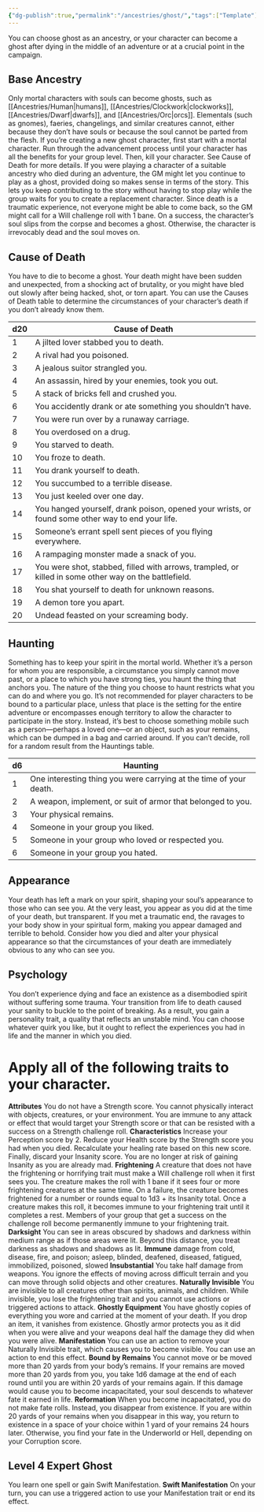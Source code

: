 ```yaml
---
{"dg-publish":true,"permalink":"/ancestries/ghost/","tags":["Template"]}
---
```


You can choose ghost as an ancestry, or your character can become a ghost after dying in the middle of an adventure or at a crucial point in the campaign.
## Base Ancestry
Only mortal characters with souls can become ghosts, such as [[Ancestries/Human\|humans]], [[Ancestries/Clockwork\|clockworks]], [[Ancestries/Dwarf\|dwarfs]], and [[Ancestries/Orc\|orcs]].
Elementals (such as gnomes), faeries, changelings, and similar creatures cannot, either because they don’t have souls or because the soul cannot be parted from the flesh.
If you’re creating a new ghost character, first start with a mortal character. Run through the advancement process until your character has all the benefits for your group level. Then, kill your character. See Cause of Death for more details.
If you were playing a character of a suitable ancestry who died during an adventure, the GM might let you continue to play as a ghost, provided doing so makes sense in terms of the story. This lets you keep contributing to the story without having to stop play while the group waits for you to create a replacement character. Since death is a traumatic experience, not everyone might be able to come back, so the GM might call for a Will challenge roll with 1 bane. On a success, the character’s soul slips from the corpse and becomes a ghost. Otherwise, the character is irrevocably dead and the soul moves on.
## Cause of Death
You have to die to become a ghost. Your death might have been sudden and unexpected, from a shocking act of brutality, or you might have bled out slowly after being hacked, shot, or torn apart. You can use the Causes of Death table to determine the circumstances of your character’s death if you don’t already know them.

|d20| Cause of Death|
| --- | ---|
|1 |A jilted lover stabbed you to death.|
|2 |A rival had you poisoned.|
|3 |A jealous suitor strangled you.|
|4 |An assassin, hired by your enemies, took you out.|
|5 |A stack of bricks fell and crushed you.|
|6| You accidently drank or ate something you shouldn’t have.|
|7 |You were run over by a runaway carriage.|
|8 |You overdosed on a drug.|
|9 |You starved to death.|
|10| You froze to death.|
|11 |You drank yourself to death.|
|12 |You succumbed to a terrible disease.|
|13 |You just keeled over one day.|
|14 |You hanged yourself, drank poison, opened your wrists, or found some other way to end your life.|
|15 |Someone’s errant spell sent pieces of you flying everywhere.|
|16 |A rampaging monster made a snack of you.|
|17 |You were shot, stabbed, filled with arrows, trampled, or killed in some other way on the battlefield.|
|18| You shat yourself to death for unknown reasons.|
|19 |A demon tore you apart.|
|20 |Undead feasted on your screaming body.|

## Haunting
Something has to keep your spirit in the mortal world. Whether it’s a person for whom you are responsible, a circumstance you simply cannot move past, or a place to which you have strong ties, you haunt the thing that anchors you. The nature of the thing you choose to haunt restricts what you can do and where you go. It’s not recommended for player characters to be bound to a particular place, unless that place is the setting for the entire adventure or encompasses enough territory to allow the character to participate in the story. Instead, it’s best to choose something mobile such as a person—perhaps a loved one—or an object, such as your remains, which can be dumped in a bag and carried around. If you can’t decide, roll for a random result from the Hauntings table.

|d6| Haunting|
| --- | --- |
|1| One interesting thing you were carrying at the time of your death.|
|2 |A weapon, implement, or suit of armor that belonged to you.|
|3 |Your physical remains.|
|4 |Someone in your group you liked.|
|5 |Someone in your group who loved or respected you.|
|6 |Someone in your group you hated.|

## Appearance
Your death has left a mark on your spirit, shaping your soul’s appearance to those who can see you. At the very least, you appear as you did at the time of your death, but transparent. If you met a traumatic end, the ravages to your body show in your spiritual form, making you appear damaged and terrible to behold. Consider how you died and alter your physical appearance so that the circumstances of your death are immediately obvious to any who can see you.
## Psychology
You don’t experience dying and face an existence as a disembodied spirit without suffering some trauma. Your transition from life to death caused your sanity to buckle to the point of breaking. As a result, you gain a personality trait, a quality that reflects an unstable mind. You can choose whatever quirk you like, but it ought to reflect the experiences you had in life and the manner in which you died.
# Apply all of the following traits to your character.

**Attributes** You do not have a Strength score. You cannot physically interact with objects, creatures, or your environment. You are immune to any attack or effect that would target your Strength score or that can be resisted with a success on a Strength challenge roll.
**Characteristics** Increase your Perception score by 2.
Reduce your Health score by the Strength score you had when you died. Recalculate your healing rate based on this new score. Finally, discard your Insanity score.
You are no longer at risk of gaining Insanity as you are already mad.
**Frightening** A creature that does not have the frightening or horrifying trait must make a Will challenge roll when it first sees you. The creature makes the roll with 1 bane if it sees four or more frightening creatures at the same time. On a failure, the creature becomes frightened for a number or rounds equal to 1d3 + its Insanity total.
Once a creature makes this roll, it becomes immune to your frightening trait until it completes a rest. Members of your group that get a success on the challenge roll become permanently immune to your frightening trait.
**Darksight** You can see in areas obscured by shadows and darkness within medium range as if those areas were lit.
Beyond this distance, you treat darkness as shadows and shadows as lit.
**Immune** damage from cold, disease, fire, and poison; asleep, blinded, deafened, diseased, fatigued, immobilized, poisoned, slowed
**Insubstantial** You take half damage from weapons. You ignore the effects of moving across difficult terrain and you can move through solid objects and other creatures.
**Naturally Invisible** You are invisible to all creatures other than spirits, animals, and children. While invisible, you lose the frightening trait and you cannot use actions or triggered actions to attack.
**Ghostly Equipment** You have ghostly copies of everything you wore and carried at the moment of your death. If you drop an item, it vanishes from existence. Ghostly armor protects you as it did when you were alive and your weapons deal half the damage they did when you were alive.
**Manifestation** You can use an action to remove your Naturally Invisible trait, which causes you to become visible. You can use an action to end this effect.
**Bound by Remains** You cannot move or be moved more than 20 yards from your body’s remains. If your remains are moved more than 20 yards from you, you take 1d6 damage at the end of each round until you are within 20 yards of your remains again. If this damage would cause you to become incapacitated, your soul descends to whatever fate it earned in life.
**Reformation** When you become incapacitated, you do not make fate rolls. Instead, you disappear from existence.
If you are within 20 yards of your remains when you disappear in this way, you return to existence in a space of your choice within 1 yard of your remains 24 hours later. Otherwise, you find your fate in the Underworld or Hell, depending on your Corruption score.
## Level 4 Expert Ghost
You learn one spell or gain Swift Manifestation.
**Swift Manifestation** On your turn, you can use a triggered action to use your Manifestation trait or end its effect.